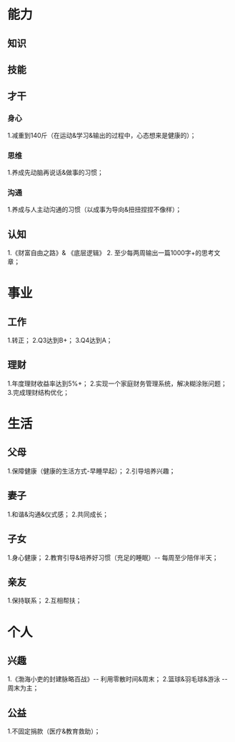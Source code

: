 # 能力
## 知识

## 技能
## 才干
### 身心
1.减重到140斤（在运动&学习&输出的过程中，心态想来是健康的）；
### 思维
1.养成先动脑再说话&做事的习惯；
### 沟通
1.养成与人主动沟通的习惯（以成事为导向&扭扭捏捏不像样）；

## 认知
1.《财富自由之路》& 《底层逻辑》
2. 至少每两周输出一篇1000字+的思考文章；
 # 事业
 ## 工作
 1.转正；
 2.Q3达到B+；
 3.Q4达到A；
 
 ## 理财
1.年度理财收益率达到5%+；
2.实现一个家庭财务管理系统，解决糊涂账问题；
3.完成理财结构优化；

 # 生活
 ## 父母
 1.保障健康（健康的生活方式-早睡早起）；
 2.引导培养兴趣；
 ## 妻子
 1.和谐&沟通&仪式感；
 2.共同成长；
 ## 子女
 1.身心健康；
 2.教育引导&培养好习惯（充足的睡眠）-- 每周至少陪伴半天；
 ## 亲友
 1.保持联系；
 2.互相帮扶；
 # 个人
 ## 兴趣
 1.《渤海小吏的封建脉略百战》-- 利用零散时间&周末；
 2.篮球&羽毛球&游泳 -- 周末为主；
 ## 公益
1.不固定捐款（医疗&教育救助）；





